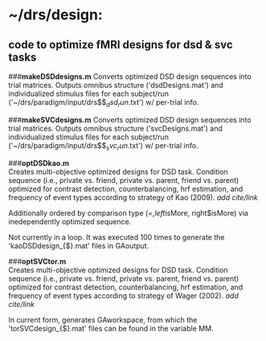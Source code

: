 # ~/drs/design:   
## code to optimize fMRI designs for dsd & svc tasks  

###**makeDSDdesigns.m**
Converts optimized DSD design sequences into trial matrices. Outputs omnibus structure ('dsdDesigns.mat') and individualized stimulus files for each subject/run ('~/drs/paradigm/input/drs$$$_dsd_run$.txt') w/ per-trial info.

###**makeSVCdesigns.m**
Converts optimized DSD design sequences into trial matrices. Outputs omnibus structure ('svcDesigns.mat') and individualized stimulus files for each subject/run ('~/drs/paradigm/input/drs$$$_svc_run$.txt') w/ per-trial info.

###**optDSDkao.m**  
Creates multi-objective optimized designs for DSD task. Condition sequence (i.e., private vs. friend, private vs. parent, friend vs. parent) optimized for contrast detection, counterbalancing, hrf estimation, and frequency of event types according to strategy of Kao (2009).  *add cite/link*

Additionally ordered by comparison type ($=, left$isMore, right$isMore) via inedependently optimized sequence.

Not currently in a loop. It was executed 100 times to generate the 'kaoDSDdesign_{$}.mat' files in GAoutput.  

###**optSVCtor.m**  
Creates multi-objective optimized designs for DSD task. Condition sequence (i.e., private vs. friend, private vs. parent, friend vs. parent) optimized for contrast detection, counterbalancing, hrf estimation, and frequency of event types according to strategy of Wager (2002). *add cite/link*

In current form, generates GAworkspace, from which the 'torSVCdesign_{$}.mat' files can be found in the variable MM.



